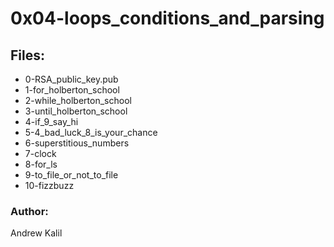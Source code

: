 # 0x04-loops_conditions_and_parsing

## Files:

* 0-RSA_public_key.pub
* 1-for_holberton_school
* 2-while_holberton_school
* 3-until_holberton_school
* 4-if_9_say_hi
* 5-4_bad_luck_8_is_your_chance
* 6-superstitious_numbers
* 7-clock
* 8-for_ls
* 9-to_file_or_not_to_file
* 10-fizzbuzz

### Author:

Andrew Kalil
